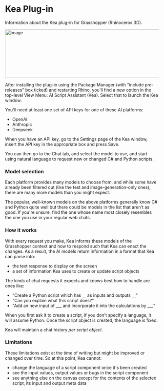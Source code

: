 # Kea Plug-in
Information about the Kea plug-in for Grasshopper (Rhinoceros 3D).

<img width="873" height="159" alt="image" src="https://github.com/user-attachments/assets/eddfd333-9f30-4fbb-bc06-dcd17b64cbf5" />

After installing the plug-in using the Package Manager (with "include pre-releases" box ticked) and restarting Rhino, you'll find a new option in the top-level View Menu: AI Script Assistant (Kea). Select that to launch the Kea window.

You'll need at least one set of API keys for one of these AI platforms:
- OpenAI
- Anthropic
- Deepseek

When you have an API key, go to the Settings page of the Kea window, insert the API key in the appropriate box and press Save.

You can then go to the Chat tab, and select the model to use, and start using natural language to request new or changed C# and Python scripts.

### Model selection
Each platform provides many models to choose from, and while some have already been filtered out (like the test and image-generation-only ones), there are many more models than you might expect. 

The popular, well-known models on the above platforms generally know C# and Python quite well but there could be models in the list that aren't as good. If you're unsure, find the one whose name most closely resembles the one you use in your regular web chats.

### How it works
With every request you make, Kea informs these models of the Grasshopper context and how to respond such that Kea can enact the changes. As a result, the AI models return information in a format that Kea can parse into:
- the text response to display on the screen
- a set of information Kea uses to create or update script objects

The kinds of chat requests it expects and knows best how to handle are ones like:
- "Create a Python script which has __ as inputs and outputs __"
- "Can you explain what this script does?"
- "Add an new input of ___ and incorporate it into the calculations by ___"

When you first ask it to create a script, if you don't specify a language, it will assume Python. Once the script object is created, the language is fixed.

Kea will maintain a chat history *per script object*.

### Limitations
These limitations exist at the time of writing but might be improved or changed over time. So at this point, Kea cannot:
- change the language of a script component once it's been created
- see the input values, output values or bugs in the script component
- see anything else on the canvas except for the contents of the selected script, its input and output meta data

